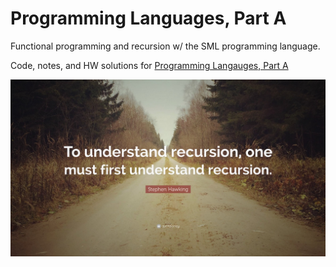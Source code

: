 # Programming Languages, Part A

Functional programming and recursion w/ the SML programming language.

Code, notes, and HW solutions for [Programming Langauges, Part A](https://www.coursera.org/learn/programming-languages)


![To understand recursion, one must first understand recursion. - Stephen Hawking](./SML/images/recursion.jpg)
